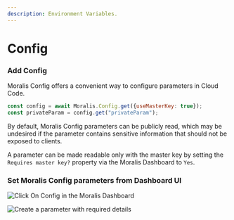 ```yaml
---
description: Environment Variables.
---
```


# Config

### Add Config <a href="#config" id="config"></a>

Moralis Config offers a convenient way to configure parameters in Cloud Code.

```javascript
const config = await Moralis.Config.get({useMasterKey: true});
const privateParam = config.get("privateParam");
```

By default, Moralis Config parameters can be publicly read, which may be undesired if the parameter contains sensitive information that should not be exposed to clients.&#x20;

A parameter can be made readable only with the master key by setting the `Requires master key?` property via the Moralis Dashboard to `Yes`.

### Set Moralis Config parameters from Dashboard UI

![Click On Config in the Moralis Dashboard](../../.gitbook/assets/Moralis\_Dashboard\_Config.png)

![Create a parameter with required details](../../.gitbook/assets/Config\_create\_parameter.png)
